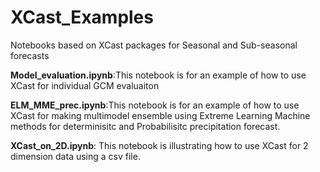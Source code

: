 # XCast_Examples
Notebooks based on XCast packages for Seasonal and Sub-seasonal forecasts


**Model_evaluation.ipynb**:This notebook is for an example of how to use XCast for individual GCM evaluaiton


**ELM_MME_prec.ipynb**:This notebook is for an example of how to use XCast for making multimodel ensemble using Extreme Learning Machine methods for determinisitc and Probabilisitc precipitation forecast.


**XCast_on_2D.ipynb**: This notebook is illustrating how to use XCast for 2 dimension data using a csv file.
